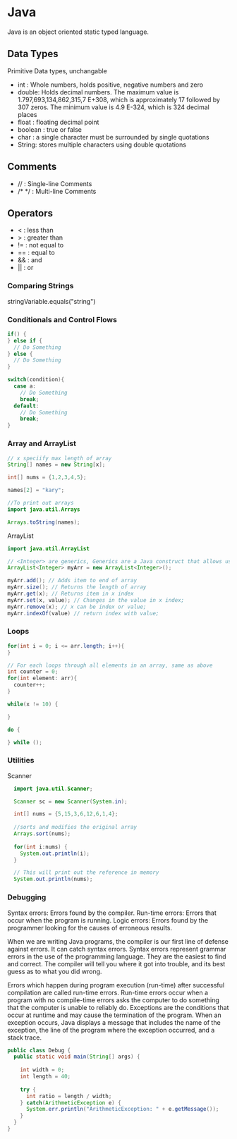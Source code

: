 # Java

Java is an object oriented static typed language.

## Data Types
Primitive Data types, unchangable
- int : Whole numbers, holds positive, negative numbers and zero
- double: Holds decimal numbers. The maximum value is 1.797,693,134,862,315,7 E+308, which is approximately 17 followed by 307 zeros. The minimum value is 4.9 E-324, which is 324 decimal places
- float : floating decimal point
- boolean : true or false
- char : a single character must be surrounded by single quotations
- String: stores multiple characters using double quotations

## Comments
- // : Single-line Comments
- /* */ : Multi-line Comments

## Operators
- < : less than
- \> : greater than
- != : not equal to
- == : equal to
- && : and
- || : or

### Comparing Strings

stringVariable.equals("string")

### Conditionals and Control Flows

```Java
if() {
} else if {
  // Do Something
} else {
  // Do Something
}

switch(condition){
  case a:
    // Do Something
    break;
  default:
    // Do Something
    break;
}
```

### Array and ArrayList
```Java
// x speciify max length of array
String[] names = new String[x];

int[] nums = {1,2,3,4,5};

names[2] = "kary";
```


```Java
//To print out arrays
import java.util.Arrays

Arrays.toString(names);
```
ArrayList

```Java
import java.util.ArrayList

// <Integer> are generics, Generics are a Java construct that allows us to define classes and objects as parameters of an ArrayList
ArrayList<Integer> myArr = new ArrayList<Integer>();

myArr.add(); // Adds item to end of array
myArr.size(); // Returns the length of array
myArr.get(x); // Returns item in x index
myArr.set(x, value); // Changes in the value in x index;
myArr.remove(x); // x can be index or value;
myArr.indexOf(value) // return index with value;
```

### Loops
```Java
for(int i = 0; i <= arr.length; i++){
}

// For each loops through all elements in an array, same as above
int counter = 0;
for(int element: arr){
  counter++;
}

while(x != 10) {

}

do {

} while ();
```

### Utilities

Scanner
```Java
  import java.util.Scanner;

  Scanner sc = new Scanner(System.in);
```

```Java
  int[] nums = {5,15,3,6,12,6,1,4};
  
  //sorts and modifies the original array
  Arrays.sort(nums);
  
  for(int i:nums) {
    System.out.println(i);
  }

  // This will print out the reference in memory
  System.out.println(nums);
```

### Debugging

Syntax errors: Errors found by the compiler.
Run-time errors: Errors that occur when the program is running.
Logic errors: Errors found by the programmer looking for the causes of erroneous results.

When we are writing Java programs, the compiler is our first line of defense against errors. It can catch syntax errors. Syntax errors represent grammar errors in the use of the programming language. They are the easiest to find and correct. The compiler will tell you where it got into trouble, and its best guess as to what you did wrong.

Errors which happen during program execution (run-time) after successful compilation are called run-time errors. Run-time errors occur when a program with no compile-time errors asks the computer to do something that the computer is unable to reliably do. Exceptions are the conditions that occur at runtime and may cause the termination of the program. When an exception occurs, Java displays a message that includes the name of the exception, the line of the program where the exception occurred, and a stack trace.

```Java
public class Debug {
  public static void main(String[] args) {
    
    int width = 0;
    int length = 40;
    
    try {
      int ratio = length / width;
    } catch(ArithmeticException e) {
      System.err.println("ArithmeticException: " + e.getMessage());
    }   
  }
}
```

